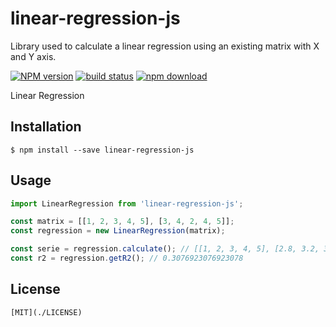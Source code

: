 # linear-regression-js
Library used to calculate a linear regression using an existing matrix with X and Y axis.

[![NPM version][npm-image]][npm-url]
[![build status][ci-image]][ci-url]
[![npm download][download-image]][download-url]

Linear Regression

## Installation
`$ npm install --save linear-regression-js`

## Usage

```js
import LinearRegression from 'linear-regression-js';

const matrix = [[1, 2, 3, 4, 5], [3, 4, 2, 4, 5]];
const regression = new LinearRegression(matrix);

const serie = regression.calculate(); // [[1, 2, 3, 4, 5], [2.8, 3.2, 3.6, 4.0, 4.4]]
const r2 = regression.getR2(); // 0.3076923076923078
```
## License

    [MIT](./LICENSE)

[npm-image]: https://img.shields.io/npm/v/linearregressionjs.svg?style=flat-square
[npm-url]: https://www.npmjs.com/package/linearregressionjs
[ci-image]: https://github.com/Pptongo/linear-regression-js/workflows/Node.js%20CI/badge.svg?branch=master
[ci-url]: https://github.com/Pptongo/linear-regression-js/actions?query=workflow%3A%22Node.js+CI%22
[download-image]: https://img.shields.io/npm/dm/linearregressionjs.svg?style=flat-square
[download-url]: https://www.npmjs.com/package/linearregressionjs